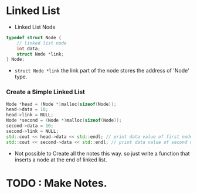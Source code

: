 # Linked List
- Linked List Node

```c++
typedef struct Node {
    // linked list node
    int data;
    struct Node *link;
} Node;
```

- `struct Node *link` the link part of the node stores the address of 'Node' type.

### Create a Simple Linked List

```c++
Node *head = (Node *)malloc(sizeof(Node));
head->data = 10;
head->link = NULL;
Node *second = (Node *)malloc(sizeof(Node));
second->data = 10;
second->link = NULL;
std::cout << head->data << std::endl; // print data value of first node
std::cout << second->data << std::endl; // print data value of second node
```

- Not possible to Create all the notes this way. so just write a function that inserts a node at the end of linked list.

# TODO : Make Notes.
